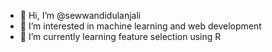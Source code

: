 - 👋 Hi, I’m @sewwandidulanjali
- 👀 I’m interested in machine learning and web development
- 🌱 I’m currently learning feature selection using R


<!---
sewwandidulanjali/sewwandidulanjali is a ✨ special ✨ repository because its `README.md` (this file) appears on your GitHub profile.
You can click the Preview link to take a look at your changes.
--->
